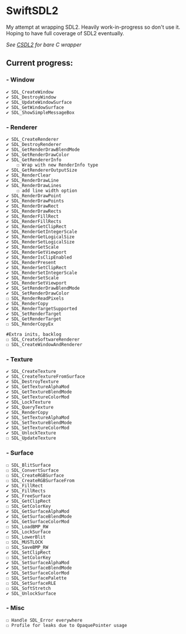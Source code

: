 # SwiftSDL2

My attempt at wrapping SDL2. Heavily work-in-progress so don't use it. Hoping to have full coverage of SDL2 eventually.

*See [CSDL2](https://github.com/drmidnight/CSDL2) for bare C wrapper*
## Current progress:
### - Window
    ✔ SDL_CreateWindow 
    ✔ SDL_DestroyWindow
    ✔ SDL_UpdateWindowSurface 
    ✔ SDL_GetWindowSurface
    ✔ SDL_ShowSimpleMessageBox
### - Renderer
    ✔ SDL_CreateRenderer 
    ✔ SDL_DestroyRenderer 
    ✔ SDL_GetRenderDrawBlendMode
    ✔ SDL_GetRenderDrawColor
    ✔ SDL_GetRendererInfo
        ☐ Wrap with new RenderInfo type
    ✔ SDL_GetRendererOutputSize
    ✔ SDL_RenderClear
    ✔ SDL_RenderDrawLine
    ✔ SDL_RenderDrawLines
        ☐ add line width option
    ✔ SDL_RenderDrawPoint
    ✔ SDL_RenderDrawPoints
    ✔ SDL_RenderDrawRect
    ✔ SDL_RenderDrawRects
    ✔ SDL_RenderFillRect
    ✔ SDL_RenderFillRects
    ✔ SDL_RenderGetClipRect
    ✔ SDL_RenderGetIntegerScale
    ✔ SDL_RenderGetLogicalSize
    ✔ SDL_RenderSetLogicalSize
    ✔ SDL_RenderGetScale
    ✔ SDL_RenderGetViewport
    ✔ SDL_RenderIsClipEnabled
    ✔ SDL_RenderPresent
    ✔ SDL_RenderSetClipRect
    ✔ SDL_RenderSetIntegerScale
    ✔ SDL_RenderSetScale
    ✔ SDL_RenderSetViewport
    ✔ SDL_SetRenderDrawBlendMode
    ✔ SDL_SetRenderDrawColor
    ☐ SDL_RenderReadPixels
    ✔ SDL_RenderCopy
    ✔ SDL_RenderTargetSupported
    ✔ SDL_SetRenderTarget
    ✔ SDL_GetRenderTarget
    ☐ SDL_RenderCopyEx

    #Extra inits, backlog
    ☐ SDL_CreateSoftwareRenderer
    ☐ SDL_CreateWindowAndRenderer
### - Texture
    ✔ SDL_CreateTexture 
    ✔ SDL_CreateTextureFromSurface
    ✔ SDL_DestroyTexture
    ✔ SDL_GetTextureAlphaMod
    ✔ SDL_GetTextureBlendMode
    ✔ SDL_GetTextureColorMod
    ✔ SDL_LockTexture 
    ✔ SDL_QueryTexture
    ✔ SDL_RenderCopy 
    ✔ SDL_SetTextureAlphaMod
    ✔ SDL_SetTextureBlendMode
    ✔ SDL_SetTextureColorMod
    ✔ SDL_UnlockTexture
    ☐ SDL_UpdateTexture
### - Surface
    ☐ SDL_BlitSurface
    ☐ SDL_ConvertSurface
    ☐ SDL_CreateRGBSurface
    ☐ SDL_CreateRGBSurfaceFrom
    ✔ SDL_FillRect 
    ✔ SDL_FillRects
    ✔ SDL_FreeSurface
    ✔ SDL_GetClipRect 
    ☐ SDL_GetColorKey
    ✔ SDL_GetSurfaceAlphaMod
    ✔ SDL_GetSurfaceBlendMode
    ✔ SDL_GetSurfaceColorMod
    ☐ SDL_LoadBMP_RW
    ✔ SDL_LockSurface
    ☐ SDL_LowerBlit
    ☐ SDL_MUSTLOCK
    ☐ SDL_SaveBMP_RW
    ✔ SDL_SetClipRect
    ☐ SDL_SetColorKey
    ✔ SDL_SetSurfaceAlphaMod
    ✔ SDL_SetSurfaceBlendMode
    ✔ SDL_SetSurfaceColorMod 
    ☐ SDL_SetSurfacePalette
    ☐ SDL_SetSurfaceRLE
    ☐ SDL_SoftStretch
    ✔ SDL_UnlockSurface
### - Misc
    ☐ Handle SDL_Error everywhere
    ☐ Profile for leaks due to OpaquePointer usage